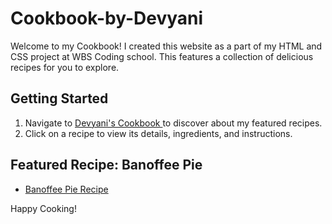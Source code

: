 # Cookbook-by-Devyani

Welcome to my Cookbook! I created this website as a part of my HTML and CSS project at WBS Coding school. 
This features a collection of delicious recipes for you to explore.

## Getting Started

1. Navigate to <a href= "https://cookbookbydevyani.netlify.app/"> Devyani's Cookbook </a> to discover about my featured recipes.
2. Click on a recipe to view its details, ingredients, and instructions.

## Featured Recipe: Banoffee Pie

- <a href= "https://cookbookbydevyani.netlify.app/recipe1"> Banoffee Pie Recipe </a>

Happy Cooking!
